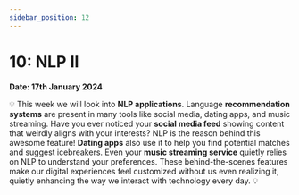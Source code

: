 ```yaml
---
sidebar_position: 12
---
```


# 10: NLP II

**Date: 17th January 2024**

💡 This week we will look into **NLP applications**. Language **recommendation systems** are present in many tools like social media, dating apps, and music streaming. Have you ever noticed your **social media feed** showing content that weirdly aligns with your interests? NLP is the reason behind this awesome feature! **Dating apps** also use it to help you find potential matches and suggest icebreakers. Even your **music streaming service** quietly relies on NLP to understand your preferences. These behind-the-scenes features make our digital experiences feel customized without us even realizing it, quietly enhancing the way we interact with technology every day. 💡
